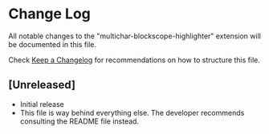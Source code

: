 # Change Log

All notable changes to the "multichar-blockscope-highlighter" extension will be documented in this file.

Check [Keep a Changelog](http://keepachangelog.com/) for recommendations on how to structure this file.

## [Unreleased]

- Initial release
- This file is way behind everything else. The developer recommends consulting the README file instead. 